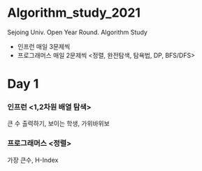 # Algorithm_study_2021
Sejoing Univ. Open Year Round. Algorithm Study

* 인프런 매일 3문제씩
* 프로그래머스 매일 2문제씩 <정렬, 완전탐색, 탐욕법, DP, BFS/DFS>

# Day 1
### 인프런 <1,2차원 배열 탐색>
큰 수 출력하기, 보이는 학생, 가위바위보

### 프로그래머스 <정렬>
가장 큰수, H-Index

